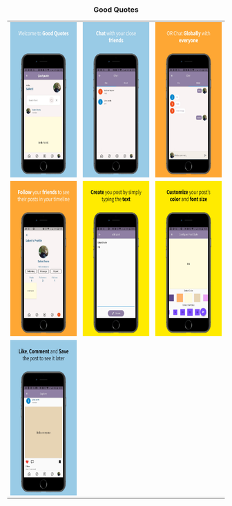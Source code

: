 <center><h3>Good Quotes</h3></center>

<table>
  <tr>
    <td><img src="screenshot/screenshot1.jpeg" width="220" height="360"></td>
     <td><img src="screenshot/screenshot2.jpeg" width="220" height="360"></td>
     <td><img src="screenshot/screenshot3.jpeg" width="220" height="360"></td>
  </tr>
    <tr>
     <td><img src="screenshot/screenshot4.jpeg" width="220" height="360"></td>
     <td><img src="screenshot/screenshot5.jpeg" width="220" height="360"></td>
     <td><img src="screenshot/screenshot6.jpeg" width="220" height="360"></td>
   </tr>
  <tr>
     <td><img src="screenshot/screenshot7.jpeg" width="220" height="360"></td>
   </tr>
</table>